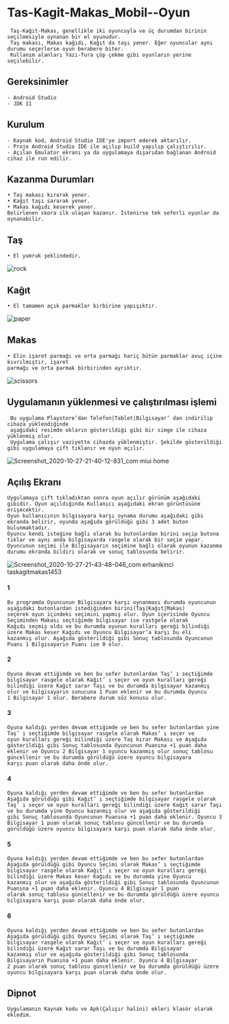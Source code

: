# Tas-Kagit-Makas_Mobil--Oyun
     Taş-Kağıt-Makas, genellikle iki oyuncuyla ve üç durumdan birinin seçilmesiyle oynanan bir el oyunudur. 
     Taş makası, Makas kağıdı, Kağıt da taşı yener. Eğer oyuncular aynı durumu seçerlerse oyun berabere biter. 
     Kullanım alanları Yazı-Tura çöp çekme gibi oyunların yerine seçilebilir.


## Gereksinimler
    - Android Studio
    - JDK 11
  
  
## Kurulum
    - Kaynak kod, Android Studio IDE'ye import ederek aktarılır.
    - Proje Android Studio IDE ile açılıp build yapılıp çalıştırılır.
    - Açılan Emulator ekranı ya da uygulamaya dışarıdan bağlanan Android cihaz ile run edilir.
  
## Kazanma Durumları
    • Taş makası kırarak yener.
    • Kağıt taşı sararak yener.
    • Makas kağıdı keserek yener.
    Belirlenen skora ilk ulaşan kazanır. İstenirse tek seferli oyunlar da oynanabilir.
  
  
## Taş
    • El yumruk şeklindedir.
![rock](https://user-images.githubusercontent.com/81168263/154966487-5f68dde0-79e7-4c19-bf4f-8f53c1b41bc3.png)
  
## Kağıt
    • El tamamen açık parmaklar birbirine yapışıktır.
![paper](https://user-images.githubusercontent.com/81168263/154966997-896f47d4-18bc-44d7-ae0b-2ff7d88c3d2f.png)  
## Makas
    • Elin işaret parmağı ve orta parmağı hariç bütün parmaklar avuç içine kıvrılmıştır, işaret
    parmağı ve orta parmak birbirinden ayrıktır.
![scissors](https://user-images.githubusercontent.com/81168263/154967009-f3382e20-e0b3-4600-870c-f38d46d5b9b3.png)  
## Uygulamanın yüklenmesi ve çalıştırılması işlemi  
     Bu uygulama Playstore’dan Telefon|Tablet|Bilgisayar’ dan indirilip cihaza yüklendiğinde
     aşağıdaki resimde okların gösterildiği gibi bir simge ile cihaza yüklenmiş olur.
     Uygulama çalışır vaziyette cihazda yüklenmiştir. Şekilde gösterildiği gibi uygulamaya çift tıklanır ve oyun açılır.
![Screenshot_2020-10-27-21-40-12-831_com miui home](https://user-images.githubusercontent.com/81168263/154969977-ff0c41f9-0f30-4e7d-9546-947c6fe00213.jpg)  
## Açılış Ekranı
    Uygulamaya çift tıkladıktan sonra oyun açılır görünüm aşağıdaki gibidir. Oyun açıldığında Kullanıcı aşağıdaki ekran görüntüsüne erişecektir. 
    Oyun kullanıcının bilgisayara karşı oynama durumu aşağıdaki gibi ekranda belirir, oyunda aşağıda görüldüğü gibi 3 adet buton bulunmaktadır. 
    Oyuncu kendi isteğine bağlı olarak bu butonlardan birini seçip butona tıklar ve aynı anda bilgisayarda rasgele olarak bir seçim yapar. 
    Oyuncunun seçimi ile Bilgisayarın seçimine bağlı olarak oyunun kazanma durumu ekranda bildiri olarak ve sonuç tablosunda belirir.
![Screenshot_2020-10-27-21-43-48-046_com erhanikinci taskagitmakas1453](https://user-images.githubusercontent.com/81168263/154970537-a1de0cf1-d643-41cf-af35-c57f87f67af1.jpg)
#### 1
    Bu programda Oyuncunun Bilgisayara karşı oynanması durumda oyuncunun aşağıdaki butonlardan istediğinden birini(Taş|Kağıt|Makas)
    seçerek oyun içindeki seçimini yapmış olur. Oyun içerisinde Oyuncu Seçiminden Makası seçtiğimde bilgisayar ise rastgele olarak 
    Kağıdı seçmiş oldu ve bu durumda oyunun kuralları gereği bilindiği üzere Makas keser Kağıdı ve Oyuncu Bilgisayar’a karşı bu eli
    kazanmış olur. Aşağıda gösterildiği gibi Sonuç tablosunda Oyuncunun Puanı 1 Bilgisayarın Puanı ise 0 olur.


#### 2
    Oyuna devam ettiğimde ve ben bu sefer butonlardan Taş’ ı seçtiğimde bilgisayar rasgele olarak Kağıt’ ı seçer ve oyun kuralları gereği 
    bilindiği üzere Kağıt sarar Taşı ve bu durumda bilgisayar kazanmış olur ve bilgisayarın sonucuna 1 Puan eklenir ve bu durumda Oyuncu
    1 Bilgisayar 1 olur. Berabere durum söz konusu olur.
  
#### 3
    Oyuna kaldığı yerden devam ettiğimde ve ben bu sefer butonlardan yine Taş’ ı seçtiğimde bilgisayar rasgele olarak Makas’ ı seçer ve
    oyun kuralları gereği bilindiği üzere Taş kırar Makası ve Aşağıda gösterildiği gibi Sonuç tablosunda Oyuncunun Puanına +1 puan daha
    eklenir ve Oyuncu 2 Bilgisayar 1 oyuncu kazanmış olur sonuç tablosu güncellenir ve bu durumda görüldüğü üzere oyuncu bilgisayara
    karşı puan olarak daha önde olur. 
    
    
#### 4
    Oyuna kaldığı yerden devam ettiğimde ve ben bu sefer butonlardan Aşağıda görüldüğü gibi Kağıt’ ı seçtiğimde bilgisayar rasgele olarak
    Taş’ ı seçer ve oyun kuralları gereği bilindiği üzere Kağıt sarar Taşı ve bu durumda yine Oyuncu kazanmış olur ve aşağıda gösterildiği
    gibi Sonuç tablosunda Oyuncunun Puanına +1 puan daha eklenir. Oyuncu 3 Bilgisayar 1 puan olarak sonuç tablosu güncellenir ve bu durumda
    görüldüğü üzere oyuncu bilgisayara karşı puan olarak daha önde olur. 
#### 5
    Oyuna kaldığı yerden devam ettiğimde ve ben bu sefer butonlardan Aşağıda görüldüğü gibi Oyuncu Seçimi olarak Makas’ ı seçtiğimde
    bilgisayar rasgele olarak Kağıt’ ı seçer ve oyun kuralları gereği bilindiği üzere Makas keser Kağıdı ve bu durumda yine Oyuncu
    kazanmış olur ve aşağıda gösterildiği gibi Sonuç tablosunda Oyuncunun Puanına +1 puan daha eklenir. Oyuncu 4 Bilgisayar 1 puan 
    olarak sonuç tablosu güncellenir ve bu durumda görüldüğü üzere oyuncu bilgisayara karşı puan olarak daha önde olur.
    
#### 6
    Oyuna kaldığı yerden devam ettiğimde ve ben bu sefer butonlardan Aşağıda görüldüğü gibi Oyuncu Seçimi olarak Taş’ ı seçtiğimde 
    bilgisayar rasgele olarak Kağıt’ ı seçer ve oyun kuralları gereği bilindiği üzere Kağıt sarar Taşı ve bu durumda Bilgisayar
    kazanmış olur ve aşağıda gösterildiği gibi Sonuç tablosunda Bilgisayarın Puanına +1 puan daha eklenir. Oyuncu 4 Bilgisayar
    2 puan olarak sonuç tablosu güncellenir ve bu durumda görüldüğü üzere oyuncu bilgisayara karşı puan olarak daha önde olur.

## Dipnot
    Uygulamanın Kaynak kodu ve Apk(Çalışır halini) ekleri klasör olarak ekledim.
